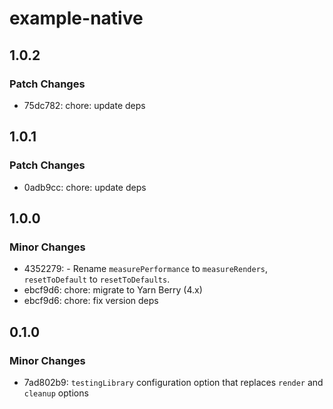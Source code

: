 # example-native

## 1.0.2

### Patch Changes

- 75dc782: chore: update deps

## 1.0.1

### Patch Changes

- 0adb9cc: chore: update deps

## 1.0.0

### Minor Changes

- 4352279: - Rename `measurePerformance` to `measureRenders`, `resetToDefault` to `resetToDefaults`.
- ebcf9d6: chore: migrate to Yarn Berry (4.x)
- ebcf9d6: chore: fix version deps

## 0.1.0

### Minor Changes

- 7ad802b9: `testingLibrary` configuration option that replaces `render` and `cleanup` options

